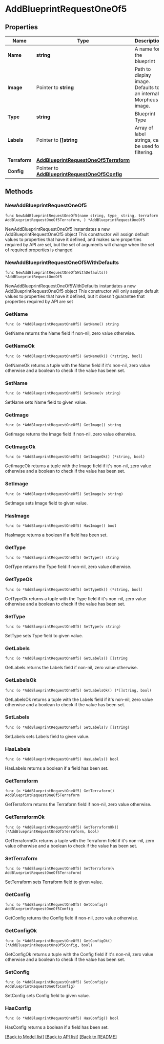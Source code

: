 # AddBlueprintRequestOneOf5

## Properties

Name | Type | Description | Notes
------------ | ------------- | ------------- | -------------
**Name** | **string** | A name for the blueprint | 
**Image** | Pointer to **string** | Path to display image. Defaults to an internal Morpheus image. | [optional] 
**Type** | **string** | Blueprint Type | 
**Labels** | Pointer to **[]string** | Array of label strings, can be used for filtering. | [optional] 
**Terraform** | [**AddBlueprintRequestOneOf5Terraform**](AddBlueprintRequestOneOf5Terraform.md) |  | 
**Config** | Pointer to [**AddBlueprintRequestOneOf5Config**](AddBlueprintRequestOneOf5Config.md) |  | [optional] 

## Methods

### NewAddBlueprintRequestOneOf5

`func NewAddBlueprintRequestOneOf5(name string, type_ string, terraform AddBlueprintRequestOneOf5Terraform, ) *AddBlueprintRequestOneOf5`

NewAddBlueprintRequestOneOf5 instantiates a new AddBlueprintRequestOneOf5 object
This constructor will assign default values to properties that have it defined,
and makes sure properties required by API are set, but the set of arguments
will change when the set of required properties is changed

### NewAddBlueprintRequestOneOf5WithDefaults

`func NewAddBlueprintRequestOneOf5WithDefaults() *AddBlueprintRequestOneOf5`

NewAddBlueprintRequestOneOf5WithDefaults instantiates a new AddBlueprintRequestOneOf5 object
This constructor will only assign default values to properties that have it defined,
but it doesn't guarantee that properties required by API are set

### GetName

`func (o *AddBlueprintRequestOneOf5) GetName() string`

GetName returns the Name field if non-nil, zero value otherwise.

### GetNameOk

`func (o *AddBlueprintRequestOneOf5) GetNameOk() (*string, bool)`

GetNameOk returns a tuple with the Name field if it's non-nil, zero value otherwise
and a boolean to check if the value has been set.

### SetName

`func (o *AddBlueprintRequestOneOf5) SetName(v string)`

SetName sets Name field to given value.


### GetImage

`func (o *AddBlueprintRequestOneOf5) GetImage() string`

GetImage returns the Image field if non-nil, zero value otherwise.

### GetImageOk

`func (o *AddBlueprintRequestOneOf5) GetImageOk() (*string, bool)`

GetImageOk returns a tuple with the Image field if it's non-nil, zero value otherwise
and a boolean to check if the value has been set.

### SetImage

`func (o *AddBlueprintRequestOneOf5) SetImage(v string)`

SetImage sets Image field to given value.

### HasImage

`func (o *AddBlueprintRequestOneOf5) HasImage() bool`

HasImage returns a boolean if a field has been set.

### GetType

`func (o *AddBlueprintRequestOneOf5) GetType() string`

GetType returns the Type field if non-nil, zero value otherwise.

### GetTypeOk

`func (o *AddBlueprintRequestOneOf5) GetTypeOk() (*string, bool)`

GetTypeOk returns a tuple with the Type field if it's non-nil, zero value otherwise
and a boolean to check if the value has been set.

### SetType

`func (o *AddBlueprintRequestOneOf5) SetType(v string)`

SetType sets Type field to given value.


### GetLabels

`func (o *AddBlueprintRequestOneOf5) GetLabels() []string`

GetLabels returns the Labels field if non-nil, zero value otherwise.

### GetLabelsOk

`func (o *AddBlueprintRequestOneOf5) GetLabelsOk() (*[]string, bool)`

GetLabelsOk returns a tuple with the Labels field if it's non-nil, zero value otherwise
and a boolean to check if the value has been set.

### SetLabels

`func (o *AddBlueprintRequestOneOf5) SetLabels(v []string)`

SetLabels sets Labels field to given value.

### HasLabels

`func (o *AddBlueprintRequestOneOf5) HasLabels() bool`

HasLabels returns a boolean if a field has been set.

### GetTerraform

`func (o *AddBlueprintRequestOneOf5) GetTerraform() AddBlueprintRequestOneOf5Terraform`

GetTerraform returns the Terraform field if non-nil, zero value otherwise.

### GetTerraformOk

`func (o *AddBlueprintRequestOneOf5) GetTerraformOk() (*AddBlueprintRequestOneOf5Terraform, bool)`

GetTerraformOk returns a tuple with the Terraform field if it's non-nil, zero value otherwise
and a boolean to check if the value has been set.

### SetTerraform

`func (o *AddBlueprintRequestOneOf5) SetTerraform(v AddBlueprintRequestOneOf5Terraform)`

SetTerraform sets Terraform field to given value.


### GetConfig

`func (o *AddBlueprintRequestOneOf5) GetConfig() AddBlueprintRequestOneOf5Config`

GetConfig returns the Config field if non-nil, zero value otherwise.

### GetConfigOk

`func (o *AddBlueprintRequestOneOf5) GetConfigOk() (*AddBlueprintRequestOneOf5Config, bool)`

GetConfigOk returns a tuple with the Config field if it's non-nil, zero value otherwise
and a boolean to check if the value has been set.

### SetConfig

`func (o *AddBlueprintRequestOneOf5) SetConfig(v AddBlueprintRequestOneOf5Config)`

SetConfig sets Config field to given value.

### HasConfig

`func (o *AddBlueprintRequestOneOf5) HasConfig() bool`

HasConfig returns a boolean if a field has been set.


[[Back to Model list]](../README.md#documentation-for-models) [[Back to API list]](../README.md#documentation-for-api-endpoints) [[Back to README]](../README.md)


